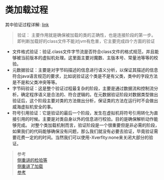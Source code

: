 # 类加载过程

其中验证过程详解: [link](https://blog.csdn.net/qf2019/article/details/116016791)
> 验证： 主要作用就是确保被加载的类的正确性，也是连接阶段的第一步。即判断加载好的class文件不能对jvm有危害，它主要完成四个方面的验证
- 文件格式验证：验证.class文件字节流是否符合class文件的格式规范，并且能够被当前版本的虚拟机处理。这里面主要对魔数、主版本号、常量池等等的校验。
- 元数据验证：主要是对字节码描述的信息进行语义分析，以保证其描述的信息符合java语言规范的要求，比如说验证这个类是不是有父类，类中的字段方法是不是和父类冲突等等。
- 字节码验证：这是整个验证过程最复杂的阶段，主要是通过数据流和控制流分析，确定程序语义是合法的、符合逻辑的。在元数据验证阶段对数据类型做出验证后，这个阶段主要对类的方法做出分析，保证类的方法在运行时不会做出威海虚拟机安全的事。
- 符号引用验证：它是验证的最后一个阶段，发生在虚拟机将符号引用转化为直接引用的时候。主要是对类自身以外的信息进行校验。目的是确保解析动作能够完成。
对整个类加载机制而言，验证阶段是一个很重要但是非必需的阶段，如果我们的代码能够确保没有问题，那么我们就没有必要去验证，毕竟验证需要花费一定的的时间。当然我们可以使用-Xverfity:none来关闭大部分的验证。


> 参考\
 [侧重讲的检验等](https://blog.csdn.net/qf2019/article/details/116016791) \
 [侧重讲了加载](https://www.cnblogs.com/xdouby/p/5829423.html) \
 [参考](https://www.cnblogs.com/xdouby/p/5829423.html)